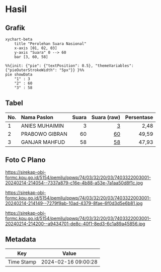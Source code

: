 # Hasil

## Grafik

```mermaid
xychart-beta
    title "Perolehan Suara Nasional"
    x-axis [01, 02, 03]
    y-axis "Suara" 0 --> 60
    bar [3, 60, 58]
```

```mermaid
%%{init: {"pie": {"textPosition": 0.5}, "themeVariables": {"pieOuterStrokeWidth": "5px"}} }%%
pie showData
    "1" : 3
    "2" : 60
    "3" : 58
```

## Tabel

| No. | Nama Paslon    | Suara | Suara (raw) | Persentase |
|:--- |:-------------- | -----:| -----------:| ----------:|
| 1   | ANIES MUHAIMIN | 3     | [3][p-1]    | 2,48       |
| 2   | PRABOWO GIBRAN | 60    | [60][p-2]   | 49,59      |
| 3   | GANJAR MAHFUD  | 58    | [58][p-3]   | 47,93      |


[p-1]: https://github.com/gigit-pemilu/pemilu-2024/blob/main/pilpres/hitung-suara/sub/74-sulawesi-tenggara/sub/03-muna/sub/32-tongkuno-selatan/sub/2003-kulidawa/sub/001-tps/sub/paslon-1.txt
[p-2]: https://github.com/gigit-pemilu/pemilu-2024/blob/main/pilpres/hitung-suara/sub/74-sulawesi-tenggara/sub/03-muna/sub/32-tongkuno-selatan/sub/2003-kulidawa/sub/001-tps/sub/paslon-2.txt
[p-3]: https://github.com/gigit-pemilu/pemilu-2024/blob/main/pilpres/hitung-suara/sub/74-sulawesi-tenggara/sub/03-muna/sub/32-tongkuno-selatan/sub/2003-kulidawa/sub/001-tps/sub/paslon-3.txt

## Foto C Plano

https://sirekap-obj-formc.kpu.go.id/5154/pemilu/ppwp/74/03/32/20/03/7403322003001-20240214-214054--7337a879-c16e-4b88-a53e-7a1aa50d8f1c.jpg

https://sirekap-obj-formc.kpu.go.id/5154/pemilu/ppwp/74/03/32/20/03/7403322003001-20240214-214149--7279f9ab-10ad-4379-8fae-6f0d3d5e6b81.jpg

https://sirekap-obj-formc.kpu.go.id/5154/pemilu/ppwp/74/03/32/20/03/7403322003001-20240214-214200--a9434701-de8c-40f1-8ed3-6c1a89a45856.jpg


## Metadata

| Key        | Value               |
| ---------- | ------------------- |
| Time Stamp | 2024-02-16 09:00:28 |



